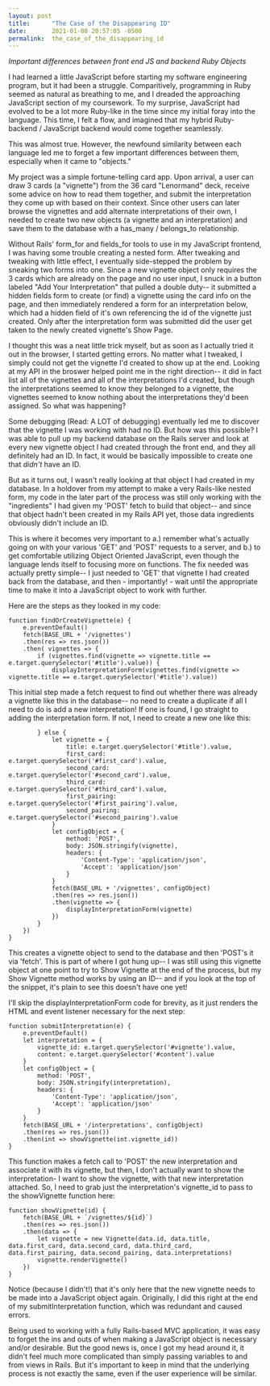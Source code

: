```yaml
---
layout: post
title:      "The Case of the Disappearing ID"
date:       2021-01-08 20:57:05 -0500
permalink:  the_case_of_the_disappearing_id
---
```


*Important differences between front end JS and backend Ruby Objects*


I had learned a little JavaScript before starting my software engineering program, but it had been a struggle. Comparitively, programming in Ruby seemed as natural as breathing to me, and I dreaded the approaching JavaScript section of my coursework. To my surprise, JavaScript had evolved to be a lot more Ruby-like in the time since my initial foray into the language. This time, I felt a flow, and imagined that my hybrid Ruby-backend / JavaScript backend would come together seamlessly.

This was almost true. However, the newfound similarity between each language led me to forget a few important differences between them, especially when it came to "objects."

My project was a simple fortune-telling card app. Upon arrival, a user can draw 3 cards (a "vignette") from the 36 card "Lenormand" deck, receive some advice on how to read them together, and submit the interpretation they come up with based on their context. Since other users can later browse the vignettes and add alternate interpretations of their own, I needed to create two new objects (a vignette and an interpretation) and save them to the database with a has_many / belongs_to relationship.

Without Rails' form_for and fields_for tools to use in my JavaScript frontend, I was having some trouble creating a nested form. After tweaking and tweaking with little effect, I eventually side-stepped the problem by sneaking two forms into one. Since a new vignette object only requires the 3 cards which are already on the page and no user input, I snuck in a button labeled "Add Your Interpretation" that pulled a double duty-- it submitted a hidden fields form to create (or find) a vignette using the card info on the page, and then immediately rendered a form for an interpretation below, which had a hidden field of it's own referencing the id of the vignette just created. Only after the interpretation form was submitted did the user get taken to the newly created vignette's Show Page.

I thought this was a neat little trick myself, but as soon as I actually tried it out in the browser, I started getting errors. No matter what I tweaked, I simply could not get the vignette I'd created to show up at the end. Looking at my API in the broswer helped point me in the right direction-- it did in fact list all of the vignettes and all of the interpretations I'd created, but though the interpretations seemed to know they belonged to a vignette, the vignettes seemed to know nothing about the interpretations they'd been assigned. So what was happening?

Some debugging (Read: A LOT of debugging) eventually led me to discover that the vignette I was working with had no ID. But how was this possible? I was able to pull up my backend database on the Rails server and look at every new vignette object I had created through the front end, and they all definitely had an ID. In fact, it would be basically impossible to create one that *didn't* have an ID.

But as it turns out, I wasn't really looking at that object I had created in my database. In a holdover from my attempt to make a very Rails-like nested form, my code in the later part of the process was still only working with the "ingredients" I had given my 'POST' fetch to build that object-- and since that object hadn't been created in my Rails API yet, those data ingredients obviously didn't include an ID. 

This is where it becomes very important to a.) remember what's actually going on with your various 'GET' and 'POST' requests to a server, and b.) to get comfortable utilizing Object Oriented JavaScript, even though the language lends itself to focusing more on functions. The fix needed was actually pretty simple-- I just needed to 'GET' that vignette I had created back from the database, and then - importantly! - wait until the appropriate time to make it into a JavaScript object to work with further.

Here are the steps as they looked in my code: 

```
function findOrCreateVignette(e) {
    e.preventDefault()
    fetch(BASE_URL + '/vignettes')
    .then(res => res.json())
    .then( vignettes => {
        if (vignettes.find(vignette => vignette.title == e.target.querySelector('#title').value)) {
            displayInterpretationForm(vignettes.find(vignette => vignette.title == e.target.querySelector('#title').value))
```

This initial step made a fetch request to find out whether there was already a vignette like this in the database-- no need to create a duplicate if all I need to do is add a new interpretation! If one is found, I go straight to adding the interpretation form. If not, I need to create a new one like this:

```						
        } else {
            let vignette = {
                title: e.target.querySelector('#title').value,
                first_card: e.target.querySelector('#first_card').value,
                second_card: e.target.querySelector('#second_card').value,
                third_card: e.target.querySelector('#third_card').value,
                first_pairing: e.target.querySelector('#first_pairing').value,
                second_pairing: e.target.querySelector('#second_pairing').value
            }
            let configObject = {
                method: 'POST',
                body: JSON.stringify(vignette),
                headers: {
                    'Content-Type': 'application/json',
                    'Accept': 'application/json'
                }
            }
            fetch(BASE_URL + '/vignettes', configObject)
            .then(res => res.json())
            .then(vignette => {
                displayInterpretationForm(vignette)
            })
        }
    })
}
```

This creates a vignette object to send to the database and then 'POST's it via 'fetch'. This is part of where I got hung up-- I was still using this vignette object at one point to try to Show Vignette at the end of the process, but my Show Vignette method works by using an ID-- and if you look at the top of the snippet, it's plain to see this doesn't have one yet!

I'll skip the displayInterpretationForm code for brevity, as it just renders the HTML and event listener necessary for the next step:

```
function submitInterpretation(e) {
    e.preventDefault()
    let interpretation = {
        vignette_id: e.target.querySelector('#vignette').value,
        content: e.target.querySelector('#content').value
    }
    let configObject = {
        method: 'POST',
        body: JSON.stringify(interpretation),
        headers: {
            'Content-Type': 'application/json',
            'Accept': 'application/json'
        }
    }
    fetch(BASE_URL + '/interpretations', configObject)
    .then(res => res.json())
    .then(int => showVignette(int.vignette_id))  
}
```

This function makes a fetch call to 'POST' the new interpretation and associate it with its vignette, but then, I don't actually want to show the interpretation- I want to show the vignette, with that new interpretation attached. So, I need to grab just the interpretation's vignette_id to pass to the showVignette function here:

```
function showVignette(id) {
    fetch(BASE_URL + `/vignettes/${id}`)
    .then(res => res.json())
    .then(data => {
        let vignette = new Vignette(data.id, data.title, data.first_card, data.second_card, data.third_card, data.first_pairing, data.second_pairing, data.interpretations)
        vignette.renderVignette()
    })
}
```

Notice (because I didn't!) that it's only here that the new vignette needs to be made into a JavaScript object again. Originally, I did this right at the end of my submitInterpretation function, which was redundant and caused errors.

Being used to working with a fully Rails-based MVC application, it was easy to forget the ins and outs of when making a JavaScript object is necessary and/or desirable. But the good news is, once I got my head around it, it didn't feel much more complicated than simply passing variables to and from views in Rails. But it's important to keep in mind that the underlying process is not exactly the same, even if the user experience will be similar.
